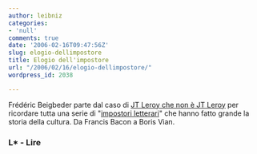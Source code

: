 ```yaml
---
author: leibniz
categories:
- 'null'
comments: true
date: '2006-02-16T09:47:56Z'
slug: elogio-dellimpostore
title: Elogio dell'impostore
url: "/2006/02/16/elogio-dellimpostore/"
wordpress_id: 2038

---
```

Frédéric Beigbeder parte dal caso di [JT Leroy che non è JT Leroy](http://www.leibniz-blogs.it/archives/2006/02/08/2024) per ricordare tutta una serie di "[impostori letterari](http://www.lire.fr/chronique.asp/idC=49643/idR=142/idG=)" che hanno fatto grande la storia della cultura. Da Francis Bacon a Boris Vian.


### L* - Lire
